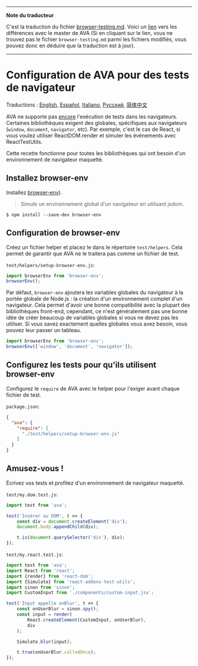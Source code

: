 ___
**Note du traducteur**

C'est la traduction du fichier [browser-testing.md](https://github.com/avajs/ava/blob/master/docs/recipes/browser-testing.md). Voici un [lien](https://github.com/avajs/ava/compare/9a9ce50e13803fc3d53d88e24d896cade49562f4...master#diff-9d3d394077fa7f97cbbb0fefc098ac60) vers les différences avec le master de AVA (Si en cliquant sur le lien, vous ne trouvez pas le fichier `browser-testing.md` parmi les fichiers modifiés, vous pouvez donc en déduire que la traduction est à jour).
___
# Configuration de AVA pour des tests de navigateur

 Traductions : [English](https://github.com/avajs/ava/blob/master/docs/recipes/browser-testing.md), [Español](https://github.com/avajs/ava-docs/blob/master/es_ES/docs/recipes/browser-testing.md), [Italiano](https://github.com/avajs/ava-docs/blob/master/it_IT/docs/recipes/browser-testing.md), [Русский](https://github.com/avajs/ava-docs/blob/master/ru_RU/docs/recipes/browser-testing.md), [简体中文](https://github.com/avajs/ava-docs/blob/master/zh_CN/docs/recipes/browser-testing.md)

AVA ne supporte pas [encore](https://github.com/avajs/ava/issues/24) l'exécution de tests dans les navigateurs. Certaines bibliothèques exigent des globales, spécifiques aux navigateurs (`window`, `document`, `navigator`, etc).
Par exemple, c'est le cas de React, si vous voulez utiliser ReactDOM.render et simuler les événements avec ReactTestUtils.

Cette recette fonctionne pour toutes les bibliothèques qui ont besoin d'un environnement de navigateur maquetté.

## Installez browser-env

Installez [browser-env](https://github.com/lukechilds/browser-env)).

> Simule un environnement global d'un navigateur en utilisant jsdom.

```
$ npm install --save-dev browser-env
```

## Configuration de browser-env

Créez un fichier helper et placez le dans le répertoire `test/helpers`. Cela permet de garantir que AVA ne le traitera pas comme un fichier de test.

`test/helpers/setup-browser-env.js`:

```js
import browserEnv from 'browser-env';
browserEnv();
```

Par défaut, `browser-env` ajoutera les variables globales du navigateur à la portée globale de Node.js : la création d'un environnement complet d'un navigateur. Cela permet d'avoir une bonne compatibilité avec la plupart des bibliothèques front-end, cependant, ce n'est généralement pas une bonne idée de créer beaucoup de variables globales si vous ne devez pas les utiliser. Si vous savez exactement quelles globales vous avez besoin, vous pouvez leur passer un tableau.

```js
import browserEnv from 'browser-env';
browserEnv(['window', 'document', 'navigator']);
```

## Configurez les tests pour qu'ils utilisent browser-env

Configurez le `require` de AVA avec le helper pour l'exiger avant chaque fichier de test.

`package.json`:

```json
{
  "ava": {
    "require": [
      "./test/helpers/setup-browser-env.js"
    ]
  }
}
```

## Amusez-vous !

Écrivez vos tests et profitez d'un environnement de navigateur maquetté.

`test/my.dom.test.js`:

```js
import test from 'ava';

test('Insérer au DOM', t => {
	const div = document.createElement('div');
	document.body.appendChild(div);

	t.is(document.querySelector('div'), div);
});
```

`test/my.react.test.js`:

```js
import test from 'ava';
import React from 'react';
import {render} from 'react-dom';
import {Simulate} from 'react-addons-test-utils';
import sinon from 'sinon';
import CustomInput from './components/custom-input.jsx';

test('Input appelle onBlur', t => {
	const onUserBlur = sinon.spy();
	const input = render(
		React.createElement(CustomInput, onUserBlur),
		div
	);

	Simulate.blur(input);

	t.true(onUserBlur.calledOnce);
});
```
